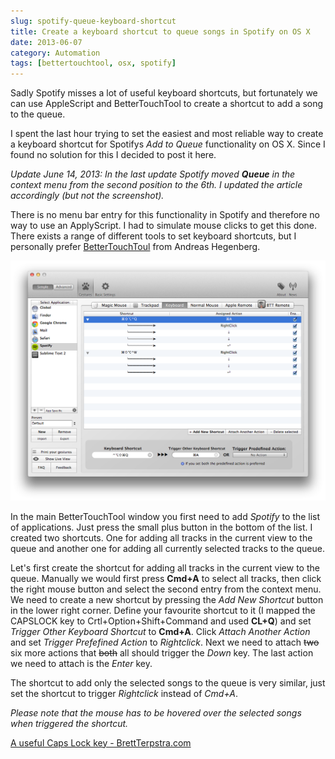 ```yaml
---
slug: spotify-queue-keyboard-shortcut
title: Create a keyboard shortcut to queue songs in Spotify on OS X
date: 2013-06-07
category: Automation
tags: [bettertouchtool, osx, spotify]
---
```


Sadly Spotify misses a lot of useful keyboard shortcuts, but fortunately we can use AppleScript and BetterTouchTool to create a shortcut to add a song to the queue.

I spent the last hour trying to set the easiest and most reliable way to create a keyboard shortcut for Spotifys _Add to Queue_ functionality on OS X. Since I found no solution for this I decided to post it here.

_Update June 14, 2013: In the last update Spotify moved **Queue** in the context menu from the second position to the 6th. I updated the article accordingly (but not the screenshot)._

There is no menu bar entry for this functionality in Spotify and therefore no way to use an ApplyScript. I had to simulate mouse clicks to get this done. There exists a range of different tools to set keyboard shortcuts, but I personally prefer [BetterTouchToul](http://www.bettertouchtool.net) from Andreas Hegenberg.

[![BetterTouchTool](/content/blog/2013-06-07-spotify-queue-keyboard-shortcut/bettertouchtool.png)](/img/articles/spotify-queue-keyboard-shortcut/bettertouchtool.png)

In the main BetterTouchTool window you first need to add _Spotify_ to the list of applications. Just press the small plus button in the bottom of the list. I created two shortcuts. One for adding all tracks in the current view to the queue and another one for adding all currently selected tracks to the queue.

Let's first create the shortcut for adding all tracks in the current view to the queue. Manually we would first press **Cmd+A** to select all tracks, then click the right mouse button and select the second entry from the context menu. We need to create a new shortcut by pressing the _Add New Shortcut_ button in the lower right corner. Define your favourite shortcut to it (I mapped the CAPSLOCK key to Crtl+Option+Shift+Command and used **CL+Q**) and set _Trigger Other Keyboard Shortcut_ to **Cmd+A**. Click _Attach Another Action_ and set _Trigger Prefefined Action_ to _Rightclick_. Next we need to attach <strike>two</strike> six more actions that <strike>both</strike> all should trigger the _Down_ key. The last action we need to attach is the _Enter_ key.

The shortcut to add only the selected songs to the queue is very similar, just set the shortcut to trigger _Rightclick_ instead of _Cmd+A_.

_Please note that the mouse has to be hovered over the selected songs when triggered the shortcut._

[A useful Caps Lock key - BrettTerpstra.com](http://brettterpstra.com/2012/12/08/a-useful-caps-lock-key/)
